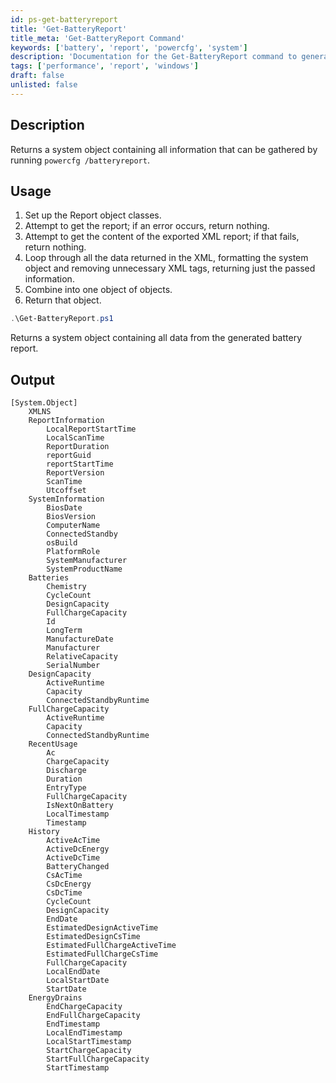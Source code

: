 ```yaml
---
id: ps-get-batteryreport
title: 'Get-BatteryReport'
title_meta: 'Get-BatteryReport Command'
keywords: ['battery', 'report', 'powercfg', 'system']
description: 'Documentation for the Get-BatteryReport command to generate and return a detailed battery report using powercfg /batteryreport.'
tags: ['performance', 'report', 'windows']
draft: false
unlisted: false
---
```


## Description
Returns a system object containing all information that can be gathered by running `powercfg /batteryreport`.

## Usage
1. Set up the Report object classes.
2. Attempt to get the report; if an error occurs, return nothing.
3. Attempt to get the content of the exported XML report; if that fails, return nothing.
4. Loop through all the data returned in the XML, formatting the system object and removing unnecessary XML tags, returning just the passed information.
5. Combine into one object of objects.
6. Return that object.

```powershell
.\Get-BatteryReport.ps1
```
Returns a system object containing all data from the generated battery report.

## Output
```plaintext
[System.Object]
    XMLNS
    ReportInformation
        LocalReportStartTime
        LocalScanTime
        ReportDuration
        reportGuid
        reportStartTime
        ReportVersion
        ScanTime
        Utcoffset
    SystemInformation
        BiosDate
        BiosVersion
        ComputerName
        ConnectedStandby
        osBuild
        PlatformRole
        SystemManufacturer
        SystemProductName
    Batteries
        Chemistry
        CycleCount
        DesignCapacity
        FullChargeCapacity
        Id
        LongTerm
        ManufactureDate
        Manufacturer
        RelativeCapacity
        SerialNumber
    DesignCapacity
        ActiveRuntime
        Capacity
        ConnectedStandbyRuntime
    FullChargeCapacity
        ActiveRuntime
        Capacity
        ConnectedStandbyRuntime
    RecentUsage
        Ac
        ChargeCapacity
        Discharge
        Duration
        EntryType
        FullChargeCapacity
        IsNextOnBattery
        LocalTimestamp
        Timestamp
    History
        ActiveAcTime
        ActiveDcEnergy
        ActiveDcTime
        BatteryChanged
        CsAcTime
        CsDcEnergy
        CsDcTime
        CycleCount
        DesignCapacity
        EndDate
        EstimatedDesignActiveTime
        EstimatedDesignCsTime
        EstimatedFullChargeActiveTime
        EstimatedFullChargeCsTime
        FullChargeCapacity
        LocalEndDate
        LocalStartDate
        StartDate
    EnergyDrains
        EndChargeCapacity
        EndFullChargeCapacity
        EndTimestamp
        LocalEndTimestamp
        LocalStartTimestamp
        StartChargeCapacity
        StartFullChargeCapacity
        StartTimestamp
```

